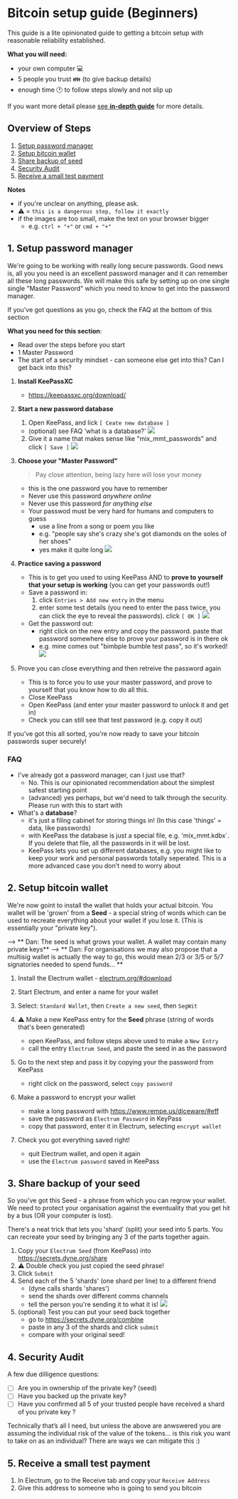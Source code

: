 # Bitcoin setup guide (Beginners)

This guide is a lite opinionated guide to getting a bitcoin setup with reasonable reliability established.

**What you will need:**

- your own computer :computer: 
- 5 people you trust :family: (to give backup details)
- enough time :clock1: to follow steps slowly and not slip up

If you want more detail please [see **in-depth guide**](https://docs.google.com/document/d/11fJfWa5a6FX8h-2zGI5ZZFm7bNKGN6L1wWhnfrUOMQg/edit#heading=h.q9r9wfywrj12) for more details.


## Overview of Steps

1. [Setup password manager](#1-Setup-password-manager)
2. [Setup bitcoin wallet](#2-Setup-bitcoin-wallet)
3. [Share backup of seed](#3-Share-backup-of-your-seed)
4. [Security Audit](#4-Security-Audit)
5. [Receive a small test payment](#5-Receive-a-small-test-payment)

**Notes**
  - if you're unclear on anything, please ask.
  - :warning: = `this is a dangerous step, follow it exactly`
  - if the images are too small, make the text on your browser bigger
    - e.g. `ctrl + "+"` or `cmd + "+"`


## 1. Setup password manager

We're going to be working with really long secure passwords.
Good news is, all you you need is an excellent password manager and it can remember all these long passwords.
We will make this safe by setting up on one single single "Master Password" which you need to know to get into the password manager.

If you've got questions as you go, check the FAQ at the bottom of this section

**What you need for this section**:
- Read over the steps before you start
- 1 Master Password
- The start of a security mindset - can someone else get into this? Can I get back into this?

1. **Install KeePassXC** 
    - https://keepassxc.org/download/

2. **Start a new password database**
    1. Open KeePass, and lick `[ Ceate new database ]`
      - (optional) see FAQ 'what is a database?'
      ![](./assets/keepass-start.jpg)
    2. Give it a name that makes sense like "mix_mmt_passwords" and click `[ Save ]`
      ![](./assets/keepass-new-db.jpg)
    
3. **Choose your "Master Password"**
    > Pay close attention, being lazy here will lose your money
    - this is the one password you have to remember
    - Never use this password _anywhere online_
    - Never use this password _for anything else_
    - Your passwod must be very hard for humans and computers to guess 
      - use a line from a song or poem you like 
      - e.g. "people say she's crazy she's got diamonds on the soles of her shoes"
      - yes make it quite long
    ![](./assets/keepass-master-pass.jpg)

4. **Practice saving a password**
    - This is to get you used to using KeePass AND to **prove to yourself that your setup is working** (you can get your passwords out!)
    - Save a password in:
      1. click `Entries > Add new entry` in the menu
      2. enter some test details (you need to enter the pass twice, you can click the eye to reveal the passwords). click `[ OK ]`
      ![](./assets/keepass-test-entry.jpg)
    - Get the password out:
      - right click on the new entry and copy the password. paste that password somewhere else to prove your password is in there ok
      - e.g. mine comes out "bimbple bumble test pass", so it's worked!
      ![](./assets/keepass-test-entry-copy.jpg)

5. Prove you can close everything and then retreive the password again
    - This is to force you to use your master password, and prove to yourself that you know how to do all this.
    - Close KeePass
    - Open KeePass (and enter your master password to unlock it and get in)
    - Check you can still see that test password (e.g. copy it out)

If you've got this all sorted, you're now ready to save your bitcoin passwords super securely!

### FAQ

- I've already got a password manager, can I just use that?
  - No. This is our opinionated recommendation about the simplest safest starting point
  - (advanced) yes perhaps, but we'd need to talk through the security. Please run with this to start with
- What's a **database**?
  - it's just a filing cabinet for storing things in! (In this case 'things' = data, like passwords)
  - with KeePass the database is just a special file, e.g. 'mix_mmt.kdbx`. If you delete that file, all the passwords in it will be lost.
  - KeePass lets you set up different databases, e.g. you might like to keep your work and personal passwords totally seperated. This is a more advanced case you don't need to worry about

## 2. Setup bitcoin wallet

We're now goint to install the wallet that holds your actual bitcoin.
You wallet will be 'grown' from a **Seed** - a special string of words which can be used to recreate everything about your wallet if you lose it. (This is essentially your "private key").

--> ** Dan: The seed is what grows your wallet. A wallet may contain many private keys**
--> ** Dan: For organisations we may also propose that a multisig wallet is actually the way to go, this would mean 2/3 or 3/5 or 5/7 signatories needed to spend funds... **

1. Install the Electrum wallet - [electrum.org/#download](https://electrum.org/#download) 

2. Start Electrum, and enter a name for your wallet
3. Select:  `Standard Wallet`, then `Create a new seed`, then `SegWit`
4. :warning: Make a new KeePass entry for the **Seed** phrase (string of words that's been generated)
    - open KeePass, and follow steps above used to make a `New Entry`
    - call the entry `Electrum Seed`, and paste the seed in as the password
5. Go to the next step and pass it by copying your the password from KeePass
    - right click on the password, select `copy password`
6. Make a password to encrypt your wallet
    - make a long password with https://www.rempe.us/diceware/#eff
    - save the password as `Electrum Password` in KeyPass
    - copy that password, enter it in Electrum, selecting `encrypt wallet`
7. Check you got everything saved right!
    - quit Electrum wallet, and open it again
    - use the `Electrum password` saved in KeePass


## 3. Share backup of your seed

So you've got this Seed - a phrase from which you can regrow your wallet. We need to protect your organisation against the eventuality that you get hit by a bus (OR your computer is lost).

There's a neat trick that lets you 'shard' (split) your seed into 5 parts. You can recreate your seed by bringing any 3 of the parts together again.

1. Copy your `Electrum Seed` (from KeePass) into https://secrets.dyne.org/share
2. :warning: Double check you just copied the seed phrase!
3. Click `Submit`
4. Send each of the 5 'shards' (one shard per line) to a different friend
    - (dyne calls shards 'shares')
    - send the shards over different comms channels
    - tell the person you're sending it to what it is!
![](https://i.imgur.com/YHxsDQk.png)
5. (optional) Test you can put your seed back together
    - go to https://secrets.dyne.org/combine
    - paste in any 3 of the shards and click `submit`
    - compare with your original seed!





## 4. Security Audit

A few due dilligence questions:

- [ ] Are you in ownership of the private key? (seed)
- [ ] Have you backed up the private key?
- [ ] Have you confirmed all 5 of your trusted people have received a shard of you private key ? 

Technically that’s all I need, but unless the above are anwswered you are assuming the individual risk of the value of the tokens… is this risk you want to take on as an individual? There are ways we can mitigate this :)


## 5. Receive a small test payment

1. In Electrum, go to the Receive tab and copy your `Receive Address`
2. Give this address to someone who is going to send you bitcoin



